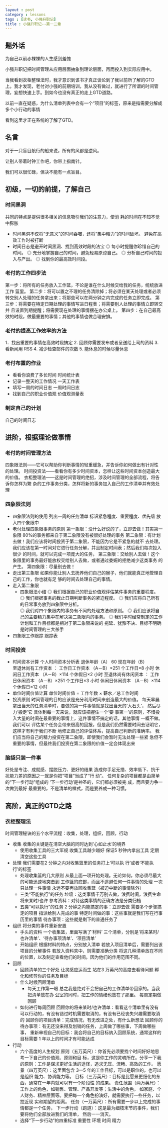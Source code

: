 ```yaml
---
layout : post
category : lessons
tags : [读书, 小强升职记]
title : 小强升职记--第一二章
---
```



## 题外话

为自己以前赤裸裸的人生感到羞愧

小强升职记把时间管理从应用层面抽象到理论层面，再而投入到实际应用中。

当我看到衣柜整理法时，我才意识到该书才真正谈论到了我以前所了解的GTD上。我才发现，老付对小强的前期培训，我从没有做过，就进行了所谓的时间管理，妄想快速上手。到如今也没有真正的走上GTD道路。

以前一直在疑惑，为什么清单列表中会有一个“项目”的标签，原来是指需要分解成多个小行动的事情

看到这里才正在系统的了解了GTD。


## 名言

对于一只盲目航行的船来说，所有的风都是逆风。

让别人带着时钟工作吧，你带上指南针。

我们可以很忙碌，但决不能有一点盲目。


## 初级，一切的前提，了解自己


### 时间黑洞

共同的特点是提供很多相关的信息吸引我们的注意力，使消 耗的时间在不知不觉中膨胀
- 时间黑洞不仅将“无意义”的时间吞噬，还将“集中精力”的时间破坏。
避免在高效工作时被打断
- 时间日志是避开时间黑洞、找到高效时段的法宝
◎  每小时提醒你珍惜自己的时间。
◎  充分地掌握自己的时间，避免轻易原谅自己。 
◎  分析自己时间的投入与产出。
◎  找到你的最高效时间段。 

### 老付的工作四步法

第一步：将所有的任务放入工作篮，不论是谁在什么时候交给我的任务，统统放进工作 篮里。
第二步：将可以置之不理的任务清除掉；将必须在某天处理或者必须转交别人处理的任务拿出来；将那些可以在两分钟之内完成的任务立即完成。
第三步：将需要在特定日期处理的事情写进日程表；将需要别人处理的事情立即转交并 且设置到期提醒；将需要现在处理的事情摆在办公桌上。
第四步：在自己最高效的时段，做最重要的事情；其他的事情也做合理安排。

### 老付的提高工作效率的方法 

1．找出重要的事情在高效时段搞定
2. 回顾你需要发布或者呈送给上司的资料
3. 看新闻用 RSS
4. 减少检查邮件的次数
5. 能休息的时候尽量休息

### 老付布置的作业

- 看看你浪费了多长时间
时间统计表
- 记录一整天的工作情况
一天工作表
- 填写一周的时间日志
一周时间日志
- 找到自己的职业价值观
价值观测量表

### 制定自己的计划

自己的时间日志

## 进阶，根据理论做事情


### 老付的时间管理方法

四象限法则——它可以帮助你判断事情的轻重缓急，并告诉你如何做出有针对性 的处理。
时间投资法——看看你有多少时间资本，怎样让这些时间资本创造最大的价值。
衣柜整理法——这是时间管理的绝招，涉及时间管理的全部流程，将告诉你怎样为繁 杂的工作事务分类，怎样将新的事务加入自己的工作清单并有效处理

### 四象限法则

- 四象限法则的使用
列出一周的任务清单
标识紧急程度、重要程度、优先级
放入四个象限中
- 老付处理四象限事务的原则
第一象限：没什么好说的了，立即去做！其实第一象限 80%的事务都来自于第二象限没有被很好处理的事务
第二象限：有计划去做！我们应该将时间投资于第二象限，不能因为它是不紧急的就不 去处理。我们应该在第一时间对它进行任务分解，并且制定时间表；然后我们每次投入很少 的时间，就可以完成一项庞大的任务，
第三象限：交给别人去做！这个象限里的事务最好能放权交给别人去做，或者通过委婉的拒绝减少这类事务 的产生。
第四象限：尽量别去做！
- 走出第三象限
如果你能让别人去抚养他们自己的猴子，他们就能真正地管理自己的工作，你也就有足 够的时间去处理自己的事情。
- 走入第二象限
    - 四象限法小结
◎  我们根据自己的职业价值观评估某件事务的重要程度。
◎  我们根据事务的截止日期判断事务的紧迫程度。 
◎  我们应将自己所有的日常事务放到四象限中分析。  
◎  我们对四个象限内的事务有不同的处理方法和原则。
◎  我们应该将自己的主要精力集中在解决第二象限内的事务。 
◎  我们平时经常制定的工作计划和工作目标都是相对于第二象限来说的
拖延、犹豫不决、目标不明确是时间管理的三大杀手
- 四象限工作跟踪
跟踪表

### 时间投资

- 时间资本计算
             个人时间资本分析表 
退休年龄（A）  60 
现在年龄（B）   
至退休尚有工作资本 ：
工作日工作资本  （A－B）×251 个工作日×8 小时 
休闲日工作资本  （A－B）×114 个休假日×2 小时 
至退休尚有休闲资本 ：
工作日休闲资本  （A－B）×251 个工作日×3 小时 
休闲日休闲资本  （A－B）×114 个休假日×12 小时
- 单位时间价值计算
单位时间价值  =  工作年数 ×  薪水／总工作时间
- 投资原则
时间管理的目的应该是充分利用时间来创造最大的价值。 
每天早晨拿出当天的任务清单时，要做的第一件事情就是找出当天的‘大石头’， 然后尽力‘搬走’它
具体到每一天来说，就应该把握住一个‘要 事第一’的原则，不惜投入大量的时间在最重要的事情上，这件事情不搞定的话，其他事情 一概不做。
我们可以 评估某个任务会带来很高的回报，但是我们仍然需要时间去证明它，这样才有利于我们不断 地修正自己的评估体系，提高自己判断的准确率。
我们应当将自己的精力投资在第二象限，即使我们会暂时无法处理一些紧 急但不重要的事情，但最终我们投资在第二象限的价值一定会体现出来

### 脑袋只装一件事

好处是专注、成就感、摆脱压力、更好的结果
造成你手足无措、效率低下、抗干扰能力差的原因之一就是你把“项目”当成了“行 动”。
任何复杂的项目都是由简单的“下一步行动”组成的
‘下一步行动’是神圣的，它们都必须被完 成，而且要力争一次做到最好
最重要的，不是清单的样式，而是要养成一种习惯。

## 高阶，真正的GTD之路


### 衣柜整理法

时间管理秘诀的五个水平流程：收集，处理，组织，回顾，行动
- 收集
收集的关键是在清空大脑的同时达到‘心如止水’的境界
    - 使用收集工具的三大军规
收集工具越少越好
保证5 秒钟内拿出工具
定期清空这些工具
- 处理
我们需要在2 分钟之内对收集篮里的任务打上‘可以执 行’或者‘不能执行’的标签
    - 处理收集篮的几大原则
从最上面一项开始处理。无论如何，你必须尽最大的可能迅速地突击到 工作篮的底部，而且不逃避任何一件事情的处理
一次只处理一件事情
永远不要再放回收集篮（被迫中断的事情除外）
    - 三类“不能执行”的任务
垃圾：这类事情千万别去做，浪费时间，浪费生命
将来某时/也许
参考资料：对待这类事情的正确方法是分类归档
    - 五类“可以执行”的任务
2 分钟之内能搞定的事：立即去做
需要多个步骤搞定的项目
指派给别人完成的事
特定时间做的事：这些事就是我们写在行事历里的事情
待办事项：这些就是剩下的普通任务了
- 组织
将分类的事件重新安置
    - 手头的资料
一个收集篮，里面写满了‘材料’
三个清单，分别是‘将来某时/也许清单’、‘待办事项清单’、‘项目清单’
    - 开始组织
根据材料的特点，分别放入清单
若放入项目清单后，需要列出该项目的分解事件
若放入资料夹中，则需要准确分类
将这几种清单放在不同的位置，以及制定查看他们的时间。因为他们的作用范围不同。
- 回顾
    - 回顾清单的三个好处
让灵感应运而生
站在3 万英尺的高度去看待问题
孵化和修剪你的任务及目标
    - 什么时候回顾清单
        - 每天工作第一眼
总之我是绝对不会把自己的工作清单带回家的。当我把清单放在办 公室的同时，把工作的情绪也放在了那里。
每周定期做回顾
    -  如何进行每周回顾
回顾你的将来某时/也许清单：看看这个清单里有没有可以行动的，有没有错过时机需要取消的，有没有已经丧失兴趣需要取消的
回顾你的项目清单：完成情况，有无改进之处，有什么新想法
回顾你的待办事项：有无还没来得及划销的任务，上周做了哪些事，下周做哪些事，
重新审视自己的目标：我会将自己的目标纳入回顾系统，通常这样的目标需要 1 年以上的时间才有可能达成
- 行动
    - 六个高度的人生规划
原则（五万英尺）：你首先必须要找个时间好好地思考一下自己的价值观、原则和目 标，这是你工作的灵魂所在。分享一下我的原则：工作是谋求更好生活的途径，追求无压、流畅、高效的工作。
愿景（四万英尺）：这里面包含 3—5 年的工作目标，可以是职位的，也可以是组织 能力、协调能力等。
目标（三万英尺）：目标是比愿景更细化的东西，通常在一年内就可以有一个阶段性 的成果。
责任范围（两万英尺）：工作上的角色，如销售、管理、产品开发等；生活中的角色， 如家庭、个人财务、精神层面等。要把每一个角色扮演好，就需要执行一些任务，以拉近现 实和期望的距离。
任务（一万英尺）：所有需要一步以上完成的事情都是一个任务，
下一步行动（跑道）：这是最为细枝末节的事件，我们要将他们全部放进我们的清单， 然后一一消灭。
    - 选择“下一步行动”的四重标准
重要性
环境
时间
精力

